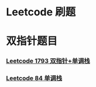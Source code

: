 # Leetcode 刷题


# 双指针题目

### [Leetcode 1793 双指针+单调栈](#leetcode-1793-双指针单调栈)

### [Leetcode 84 单调栈](#leetcode-84-单调栈)

